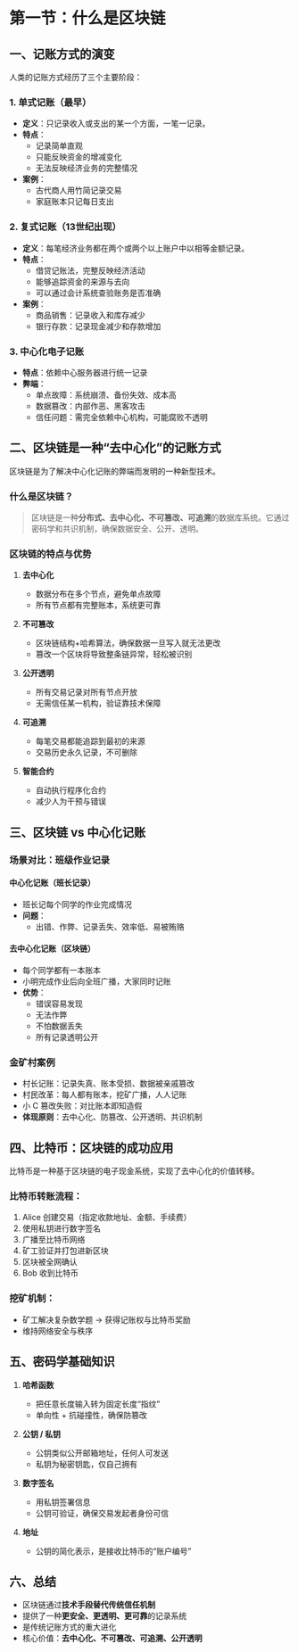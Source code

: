# 第一节：什么是区块链

## 一、记账方式的演变

人类的记账方式经历了三个主要阶段：

### 1. 单式记账（最早）
- **定义**：只记录收入或支出的某一个方面，一笔一记录。
- **特点**：
  - 记录简单直观
  - 只能反映资金的增减变化
  - 无法反映经济业务的完整情况
- **案例**：
  - 古代商人用竹简记录交易
  - 家庭账本只记每日支出

### 2. 复式记账（13世纪出现）
- **定义**：每笔经济业务都在两个或两个以上账户中以相等金额记录。
- **特点**：
  - 借贷记账法，完整反映经济活动
  - 能够追踪资金的来源与去向
  - 可以通过会计系统查验账务是否准确
- **案例**：
  - 商品销售：记录收入和库存减少
  - 银行存款：记录现金减少和存款增加

### 3. 中心化电子记账
- **特点**：依赖中心服务器进行统一记录
- **弊端**：
  - 单点故障：系统崩溃、备份失效、成本高
  - 数据篡改：内部作恶、黑客攻击
  - 信任问题：需完全依赖中心机构，可能腐败不透明

## 二、区块链是一种“去中心化”的记账方式

区块链是为了解决中心化记账的弊端而发明的一种新型技术。

### 什么是区块链？

> 区块链是一种**分布式、去中心化、不可篡改、可追溯**的数据库系统。它通过密码学和共识机制，确保数据安全、公开、透明。

### 区块链的特点与优势

1. **去中心化**
   - 数据分布在多个节点，避免单点故障
   - 所有节点都有完整账本，系统更可靠

2. **不可篡改**
   - 区块链结构+哈希算法，确保数据一旦写入就无法更改
   - 篡改一个区块将导致整条链异常，轻松被识别

3. **公开透明**
   - 所有交易记录对所有节点开放
   - 无需信任某一机构，验证靠技术保障

4. **可追溯**
   - 每笔交易都能追踪到最初的来源
   - 交易历史永久记录，不可删除

5. **智能合约**
   - 自动执行程序化合约
   - 减少人为干预与错误


## 三、区块链 vs 中心化记账

### 场景对比：班级作业记录

#### 中心化记账（班长记录）
- 班长记每个同学的作业完成情况
- **问题**：
  - 出错、作弊、记录丢失、效率低、易被贿赂

#### 去中心化记账（区块链）
- 每个同学都有一本账本
- 小明完成作业后向全班广播，大家同时记账
- **优势**：
  - 错误容易发现
  - 无法作弊
  - 不怕数据丢失
  - 所有记录透明公开

### 金矿村案例

- 村长记账：记录失真、账本受损、数据被亲戚篡改
- 村民改革：每人都有账本，挖矿广播，人人记账
- 小 C 篡改失败：对比账本即知造假
- **体现原则**：去中心化、防篡改、公开透明、共识机制



## 四、比特币：区块链的成功应用

比特币是一种基于区块链的电子现金系统，实现了去中心化的价值转移。

### 比特币转账流程：

1. Alice 创建交易（指定收款地址、金额、手续费）
2. 使用私钥进行数字签名
3. 广播至比特币网络
4. 矿工验证并打包进新区块
5. 区块被全网确认
6. Bob 收到比特币

### 挖矿机制：

- 矿工解决复杂数学题 → 获得记账权与比特币奖励
- 维持网络安全与秩序


## 五、密码学基础知识

1. **哈希函数**
   - 把任意长度输入转为固定长度“指纹”
   - 单向性 + 抗碰撞性，确保防篡改

2. **公钥 / 私钥**
   - 公钥类似公开邮箱地址，任何人可发送
   - 私钥为秘密钥匙，仅自己拥有

3. **数字签名**
   - 用私钥签署信息
   - 公钥可验证，确保交易发起者身份可信

4. **地址**
   - 公钥的简化表示，是接收比特币的“账户编号”

## 六、总结

- 区块链通过**技术手段替代传统信任机制**
- 提供了一种**更安全、更透明、更可靠**的记录系统
- 是传统记账方式的重大进化
- 核心价值：**去中心化、不可篡改、可追溯、公开透明**

